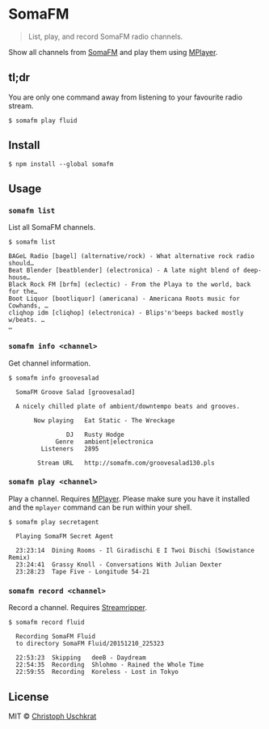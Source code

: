 # SomaFM

> List, play, and record SomaFM radio channels.

Show all channels from [SomaFM](http://somafm.com) and play them using [MPlayer](https://mplayerhq.hu).


## tl;dr

You are only one command away from listening to your favourite radio stream.

```
$ somafm play fluid
```


## Install

```
$ npm install --global somafm
```


## Usage

### `somafm list`

List all SomaFM channels.

```
$ somafm list

BAGeL Radio [bagel] (alternative/rock) - What alternative rock radio should…
Beat Blender [beatblender] (electronica) - A late night blend of deep-house…
Black Rock FM [brfm] (eclectic) - From the Playa to the world, back for the…
Boot Liquor [bootliquor] (americana) - Americana Roots music for Cowhands, …
cliqhop idm [cliqhop] (electronica) - Blips'n'beeps backed mostly w/beats. …
…
```

### `somafm info <channel>`

Get channel information.

```
$ somafm info groovesalad

  SomaFM Groove Salad [groovesalad]

  A nicely chilled plate of ambient/downtempo beats and grooves.

       Now playing   Eat Static - The Wreckage

                DJ   Rusty Hodge
             Genre   ambient|electronica
         Listeners   2895

        Stream URL   http://somafm.com/groovesalad130.pls
```

### `somafm play <channel>`

Play a channel. Requires [MPlayer](https://mplayerhq.hu). Please make sure you have it installed and the `mplayer` command can be run within your shell.

```
$ somafm play secretagent

  Playing SomaFM Secret Agent

  23:23:14  Dining Rooms - Il Giradischi E I Twoi Dischi (Sowistance Remix)
  23:24:41  Grassy Knoll - Conversations With Julian Dexter
  23:28:23  Tape Five - Longitude 54-21
```

### `somafm record <channel>`

Record a channel. Requires [Streamripper](http://streamripper.sourceforge.net).

```
$ somafm record fluid

  Recording SomaFM Fluid
  to directory SomaFM Fluid/20151210_225323

  22:53:23  Skipping   deeB - Daydream
  22:54:35  Recording  Shlohmo - Rained the Whole Time
  22:59:55  Recording  Koreless - Lost in Tokyo
```

## License

MIT © [Christoph Uschkrat](https://c.uschkrat.com)
